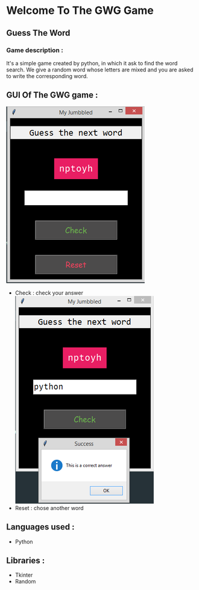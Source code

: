 # Welcome To The GWG Game
## Guess The Word

### Game description :
It's a simple game created by python, in which it ask to find the word search.
We give a random word whose letters are mixed and you are asked to write the corresponding word.

## GUI Of The GWG game :
![alt text](Screenshot/Gui.png)
 * Check : check your answer
   ![alt text](Screenshot/rightAnswer.png)
 * Reset : chose another word
 
## Languages used :
* Python
## Libraries :
* Tkinter
* Random